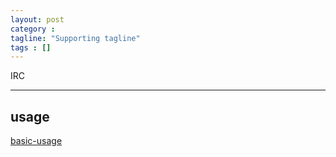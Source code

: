 ```yaml
---
layout: post
category :
tagline: "Supporting tagline"
tags : []
---
```

IRC
<!--more-->
---


## usage

[basic-usage](https://robots.thoughtbot.com/weechat-for-slacks-irc-gateway)
